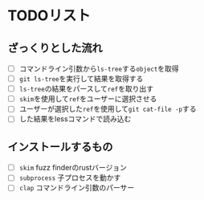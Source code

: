 # TODOリスト

## ざっくりとした流れ

- [ ] コマンドライン引数から`ls-tree`する`object`を取得
- [ ] `git ls-tree`を実行して結果を取得する
- [ ] `ls-tree`の結果をパースして`ref`を取り出す
- [ ] `skim`を使用して`ref`をユーザーに選択させる
- [ ] ユーザーが選択した`ref`を使用して`git cat-file -p`する
- [ ] した結果をlessコマンドで読み込む

## インストールするもの

- [ ] `skim` fuzz finderのrustバージョン
- [ ] `subprocess` 子プロセスを動かす
- [ ] `clap` コマンドライン引数のパーサー
